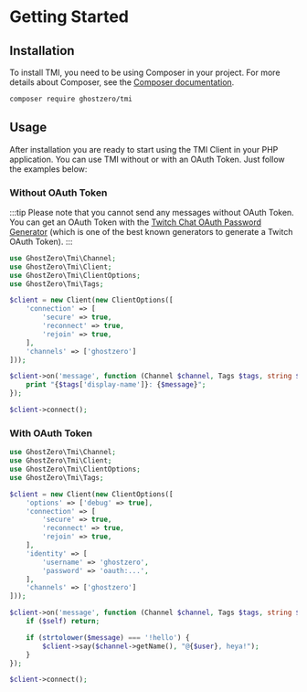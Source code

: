 # Getting Started

## Installation

To install TMI, you need to be using Composer in your project. For more details about Composer, see the [Composer documentation](https://getcomposer.org/doc/).

```bash
composer require ghostzero/tmi
```

## Usage

After installation you are ready to start using the TMI Client in your PHP application. You can use TMI without or with an OAuth Token. Just follow the examples below:

### Without OAuth Token

:::tip
Please note that you cannot send any messages without OAuth Token. You can get an OAuth Token with the [Twitch Chat OAuth Password Generator](https://twitchapps.com/tmi/) (which is one of the best known generators to generate a Twitch OAuth Token).
:::

```php
use GhostZero\Tmi\Channel;
use GhostZero\Tmi\Client;
use GhostZero\Tmi\ClientOptions;
use GhostZero\Tmi\Tags;

$client = new Client(new ClientOptions([
    'connection' => [
        'secure' => true,
        'reconnect' => true,
        'rejoin' => true,
    ],
    'channels' => ['ghostzero']
]));

$client->on('message', function (Channel $channel, Tags $tags, string $user, string $message, bool $self) use ($client) {
    print "{$tags['display-name']}: {$message}";
});

$client->connect();
```

### With OAuth Token

```php
use GhostZero\Tmi\Channel;
use GhostZero\Tmi\Client;
use GhostZero\Tmi\ClientOptions;
use GhostZero\Tmi\Tags;

$client = new Client(new ClientOptions([
    'options' => ['debug' => true],
    'connection' => [
        'secure' => true,
        'reconnect' => true,
        'rejoin' => true,
    ],
    'identity' => [
        'username' => 'ghostzero',
        'password' => 'oauth:...',
    ],
    'channels' => ['ghostzero']
]));

$client->on('message', function (Channel $channel, Tags $tags, string $user, string $message, bool $self) use ($client) {
    if ($self) return;

    if (strtolower($message) === '!hello') {
        $client->say($channel->getName(), "@{$user}, heya!");
    }
});

$client->connect();
```
